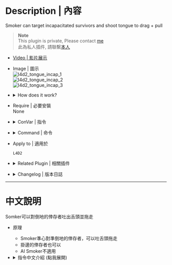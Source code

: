 # Description | 內容
Smoker can target incapacitated survivors and shoot tongue to drag + pull

> __Note__ <br/>
This plugin is private, Please contact [me](https://github.com/fbef0102/Game-Private_Plugin#私人插件列表-private-plugins-list)<br/>
此為私人插件, 請聯繫[本人](https://github.com/fbef0102/Game-Private_Plugin#私人插件列表-private-plugins-list)

* [Video | 影片展示](https://youtube.com/shorts/vubKbJJzlfA)

* Image | 圖示
	<br/>![l4d2_tongue_incap_1](image/l4d2_tongue_incap_1.gif)
	<br/>![l4d2_tongue_incap_2](image/l4d2_tongue_incap_2.gif)
	<br/>![l4d2_tongue_incap_3](image/l4d2_tongue_incap_3.gif)

* <details><summary>How does it work?</summary>

	* Smoker can target incapacitated/hanging from ledge survivors -> shoot tongue to drag and pull
	* Does not apply to AI Smokers
</details>

* Require | 必要安裝
<br/>None

* <details><summary>ConVar | 指令</summary>

	* cfg/sourcemod/l4d2_tongue_incap.cfg
		```php
		// 0=Plugin off, 1=Plugin on.
		l4d2_tongue_incap_enable "1"
		```
</details>

* <details><summary>Command | 命令</summary>
	
	None
</details>

* Apply to | 適用於
	```
	L4D2
	```

* <details><summary>Related Plugin | 相關插件</summary>

	1. [l4d2_smoker_toxic](/Plugin_插件/Smoker_舌頭/l4d2_smoker_toxic): Adds a lot of abilities and powers to the smoker in order to spread its poison gas
		> 增強Smoker，賦予多種超能力成為毒性的化學兵器
</details>

* <details><summary>Changelog | 版本日誌</summary>

	* v1.0 (2024-4-22)
		* Initial Release
		* Credit: [Forgetest](https://github.com/jensewe)
</details>

- - - -
# 中文說明
Somker可以對倒地的倖存者吐出舌頭並拖走

* 原理
	* Smoker準心對準倒地的倖存者，可以吐舌頭拖走
	* 掛邊的倖存者也可以
	* AI Smoker不適用

* <details><summary>指令中文介紹 (點我展開)</summary>

	* cfg/sourcemod/l4d2_tongue_incap.cfg
		```php
		// 0=關閉插件, 1=啟動插件
		l4d2_tongue_incap_enable "1"
		```
</details>